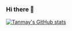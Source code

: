 ### Hi there 👋

<!--
**durejatanmay/durejatanmay** is a ✨ _special_ ✨ repository because its `README.md` (this file) appears on your GitHub profile.

Here are some ideas to get you started:

- 🔭 I’m currently working on ...
- 🌱 I’m currently learning ...
- 👯 I’m looking to collaborate on ...
- 🤔 I’m looking for help with ...
- 💬 Ask me about ...
- 📫 How to reach me: ...
- 😄 Pronouns: ...
- ⚡ Fun fact: ...
-->

[![Tanmay's GitHub stats](https://github-readme-stats.vercel.app/api?username=durejatanmay&count_private=true&show_icons=true&theme=radical)](https://github.com/durejatanmay)
